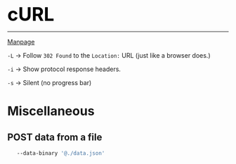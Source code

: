 **<span style="font-size:3em;color:black">cURL</span>**
***

[Manpage](https://curl.se/docs/manpage.html)

```-L``` → Follow ```302 Found``` to the ```Location:``` URL (just like a browser does.)

```-i``` → Show protocol response headers.

```-s``` → Silent (no progress bar)

# Miscellaneous

## POST data from a file
```bash
   --data-binary '@./data.json'
```

